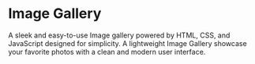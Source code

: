 # Image Gallery
A sleek and easy-to-use Image gallery powered by HTML, CSS, and JavaScript designed for simplicity. A lightweight Image Gallery showcase your favorite photos with a clean and modern user interface.
